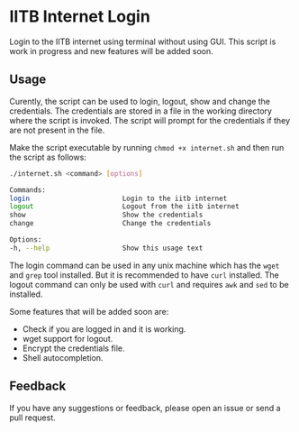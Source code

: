 # IITB Internet Login

Login to the IITB internet using terminal without using GUI.
This script is work in progress and new features will be added soon.

## Usage

Curently, the script can be used to login, logout, show and change the credentials. The credentials are stored in a file in the working directory where the script is invoked. The script will prompt for the credentials if they are not present in the file.

Make the script executable by running `chmod +x internet.sh` and then run the script as follows:

```bash
./internet.sh <command> [options]

Commands:
login                       Login to the iitb internet
logout                      Logout from the iitb internet
show                        Show the credentials
change                      Change the credentials

Options:
-h, --help                  Show this usage text
```

The login command can be used in any unix machine which has the `wget` and `grep` tool installed. But it is recommended to have `curl` installed. The logout command can only be used with `curl` and requires `awk` and `sed` to be installed.

Some features that will be added soon are:

- Check if you are logged in and it is working.
- wget support for logout.
- Encrypt the credentials file.
- Shell autocompletion.

## Feedback

If you have any suggestions or feedback, please open an issue or send a pull request.
